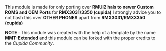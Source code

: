 This module is made for only porting over **RMUI2 hals to newer Custom ROMS and OEM Ports** for **RMX3031/3350 (cupida)** 
I strongly advice you to not flash this over **OTHER PHONES** apart from **RMX3031/RMX3350 (cupida)**

**NOTE** : This module was created with the help of a template by the name **MMT-Extended** and this module can be forked with the proper credits to the *Cupida Community*.
